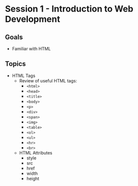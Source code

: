 # Session 1 - Introduction to Web Development

## Goals
* Familiar with HTML

## Topics

* HTML Tags
  * Review of useful HTML tags:
     * `<html>`
     * `<head>`
     * `<title>`
     * `<body>`
     * `<p>`
     * `<div>`
     * `<span>`
     * `<img>`
     * `<table>`
     * `<ol>`
     * `<ul>`
     * `<hr>`
     * `<br>`
  * HTML Attributes
    * style
    * src
    * href
    * width
    * height